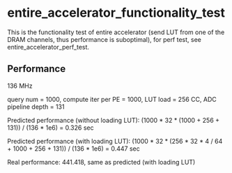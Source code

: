 # entire_accelerator_functionality_test

This is the functionality test of entire accelerator (send LUT from one of the DRAM channels, thus performance is suboptimal), for perf test, see entire_accelerator_perf_test. 

## Performance

136 MHz 

query num = 1000, compute iter per PE = 1000, LUT load = 256 CC, ADC pipeline depth = 131

Predicted performance (without loading LUT): (1000 * 32 * (1000 + 256 + 131)) / (136 * 1e6) = 0.326 sec

Predicted performance (with loading LUT): (1000 * 32 * (256 * 32 * 4 / 64 + 1000 + 256 + 131)) / (136 * 1e6) = 0.447 sec

Real performance: 441.418, same as predicted (with loading LUT)